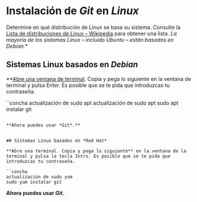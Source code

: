 # Instalación de *Git* en *Linux*

Determine en qué distribución de Linux se basa su sistema. Consulte la [Lista de distribuciones de Linux – Wikipedia](http://en.wikipedia.org/wiki/List_of_Linux_distributions) para obtener una lista. **La mayoría de los sistemas Linux – incluido Ubuntu – están basados en Debian*.**


## Sistemas Linux basados en *Debian*

**[Abre una ventana de terminal](https://help.ubuntu.com/community/UsingTheTerminal). Copia y pega lo siguiente en la ventana de terminal y pulsa Enter. Es posible que se te pida que introduzcas tu contraseña.

``concha
actualización de sudo apt
actualización de sudo apt
sudo apt instalar git
```

**Ahora puedes usar *Git*.**


## Sistemas Linux basados en *Red Hat*

**Abre una terminal. Copia y pega lo siguiente** en la ventana de la terminal y pulsa la tecla Intro. Es posible que se te pida que introduzcas tu contraseña.

``concha
actualización de sudo yum
sudo yum instalar git
```

**Ahora puedes usar *Git*.**
